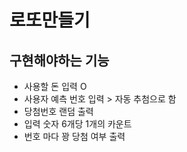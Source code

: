 # 로또만들기
## 구현해야하는 기능
- 사용할 돈 입력 O
- 사용자 예측 번호 입력 > 자동 추첨으로 함
- 당첨번호 랜덤 출력
- 입력 숫자 6개당 1개의 카운트
- 번호 마다 꽝 당첨 여부 출력